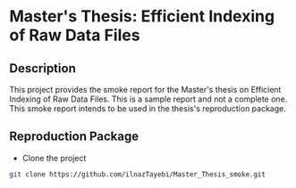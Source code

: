 # Master's Thesis: Efficient Indexing of Raw Data Files

## Description
This project provides the smoke report for the Master's thesis on Efficient Indexing of Raw Data Files. This is a sample report and not a complete one.
This smoke report intends to be used in the thesis's reproduction package.

## Reproduction Package
+ Clone the project
```sh
git clone https://github.com/ilnazTayebi/Master_Thesis_smoke.git
```

